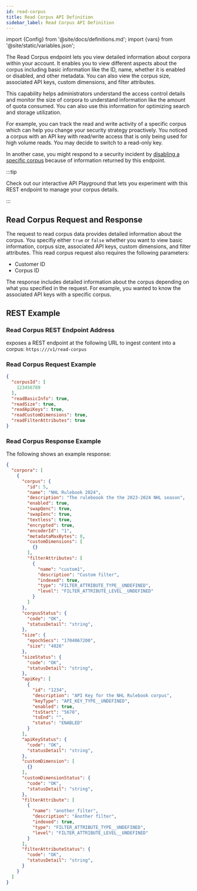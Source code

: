 ```yaml
---
id: read-corpus
title: Read Corpus API Definition
sidebar_label: Read Corpus API Definition
---
```


import {Config} from '@site/docs/definitions.md';
import {vars} from '@site/static/variables.json';

The Read Corpus endpoint lets you view detailed information about corpora 
within your account. It enables you to view different aspects about the corpus 
including basic information like the ID, name, whether it is enabled or 
disabled, and other metadata. You can also view the corpus size, associated 
API keys, custom dimensions, and filter attributes.

This capability helps administrators understand the access control details and 
monitor the size of corpora to understand information like the amount of quota 
consumed. You can also use this information for optimizing 
search and storage utilization. 

For example, you can track the read and write activity of a specific corpus 
which can help you change your security strategy proactively. You noticed a 
corpus with an API key with read/write access that is only being used for high 
volume reads. You may decide to switch to a read-only key.

In another case, you might respond to a security incident by [disabling a specific corpus](/docs/api-reference/admin-apis/corpus/update-corpus-enablement) 
because of information returned by this endpoint.

:::tip

Check out our interactive API Playground that lets you experiment with this 
REST endpoint to manage your corpus details.

:::

## Read Corpus Request and Response

The request to read corpus data provides detailed information about the corpus.
You specifiy either `true` or `false` whether you want to view basic 
information, corpus size, associated API keys, custom dimensions, and filter 
attributes. This read corpus request also requires the following parameters:

* Customer ID
* Corpus ID

The response includes detailed information about the corpus depending on what 
you specified in the request. For example, you wanted to know the associated 
API keys with a specific corpus.

## REST Example

### Read Corpus REST Endpoint Address

<Config v="names.product"/> exposes a REST endpoint at the following URL
to ingest content into a corpus:
<code>https://<Config v="domains.rest.admin"/>/v1/read-corpus</code>

### Read Corpus Request Example

```json
{
  "corpusId": [
    123456789
  ],
  "readBasicInfo": true,
  "readSize": true,
  "readApiKeys": true,
  "readCustomDimensions": true,
  "readFilterAttributes": true
}
```

### Read Corpus Response Example

The following shows an example response:

```json
{
  "corpora": [
    {
      "corpus": {
        "id": 5,
        "name": "NHL Rulebook 2024",
        "description": "The ruleboook the the 2023-2024 NHL season",
        "enabled": true,
        "swapQenc": true,
        "swapIenc": true,
        "textless": true,
        "encrypted": true,
        "encoderId": "1",
        "metadataMaxBytes": 0,
        "customDimensions": [
          {}
        ],
        "filterAttributes": [
          {
            "name": "custom1",
            "description": "Custom filter",
            "indexed": true,
            "type": "FILTER_ATTRIBUTE_TYPE__UNDEFINED",
            "level": "FILTER_ATTRIBUTE_LEVEL__UNDEFINED"
          }
        ]
      },
      "corpusStatus": {
        "code": "OK",
        "statusDetail": "string",
      },
      "size": {
        "epochSecs": "1704067200",
        "size": "4026"
      },
      "sizeStatus": {
        "code": "OK",
        "statusDetail": "string",
      },
      "apiKey": [
        {
          "id": "1234",
          "description": "API Key for the NHL Rulebook corpus",
          "keyType": "API_KEY_TYPE__UNDEFINED",
          "enabled": true,
          "tsStart": "5678",
          "tsEnd": "",
          "status": "ENABLED"
        }
      ],
      "apiKeyStatus": {
        "code": "OK",
        "statusDetail": "string",
      },
      "customDimension": [
        {}
      ],
      "customDimensionStatus": {
        "code": "OK",
        "statusDetail": "string",
      },
      "filterAttribute": [
        {
          "name": "another_filter",
          "description": "Another filter",
          "indexed": true,
          "type": "FILTER_ATTRIBUTE_TYPE__UNDEFINED",
          "level": "FILTER_ATTRIBUTE_LEVEL__UNDEFINED"
        }
      ],
      "filterAttributeStatus": {
        "code": "OK",
        "statusDetail": "string",
      }
    }
  ]
}
```